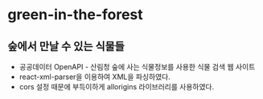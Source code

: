 # green-in-the-forest
## 숲에서 만날 수 있는 식물들

* 공공데이터 OpenAPI - 산림청 숲에 사는 식물정보를 사용한 식물 검색 웹 사이트
* react-xml-parser을 이용하여 XML을 파싱하였다.
* cors 설정 때문에 부득이하게 allorigins 라이브러리를 사용하였다.

